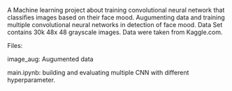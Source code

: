 A Machine learning project about training convolutional neural network that classifies images based on their face mood.
Augumenting data and training multiple convolutional neural networks in detection of face mood. Data Set contains 30k 48x 48 grayscale images. Data were taken from Kaggle.com.

Files:

image_aug: Augumented data

main.ipynb: building and evaluating multiple CNN with different hyperparameter.
